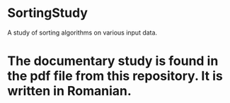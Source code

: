 # SortingStudy
A study of sorting algorithms on various input data.



# The documentary study is found in the pdf file from this repository. It is written in Romanian.

